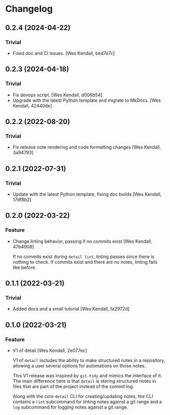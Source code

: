 # Changelog

## 0.2.4 (2024-04-22)

### Trivial

  - Fixed doc and CI issues. [Wes Kendall, bed7e7c]

## 0.2.3 (2024-04-18)

### Trivial

  - Fix devops script. [Wes Kendall, d006b54]
  - Upgrade with the latest Python template and migrate to MkDocs. [Wes Kendall, 42440de]

## 0.2.2 (2022-08-20)

### Trivial

  - Fix release note rendering and code formatting changes [Wes Kendall, 3a94793]

## 0.2.1 (2022-07-31)

### Trivial

  - Update with the latest Python template, fixing doc builds [Wes Kendall, 17df8b2]

## 0.2.0 (2022-03-22)

### Feature

  - Change linting behavior, passing if no commits exist [Wes Kendall, 47b4908]

    If no commits exist during ``detail lint``, linting passes
    since there is nothing to check. If commits exist and there are no
    notes, linting fails like before.

## 0.1.1 (2022-03-21)

### Trivial

  - Added docs and a small tutorial [Wes Kendall, fa2972d]

## 0.1.0 (2022-03-21)

### Feature

  - V1 of detail [Wes Kendall, 2e077ec]

    V1 of ``detail`` includes the ability to make structured notes in a repository,
    allowing a user several options for automations on those notes.

    This V1 release was inspired by ``git-tidy`` and mimics the interface of it.
    The main difference here is that ``detail`` is storing structured notes in
    files that are part of the project instead of the commit log.

    Along with the core ``detail`` CLI for creating/updating notes, the CLI
    contains a ``lint`` subcommand for linting notes against a git range and
    a ``log`` subcommand for logging notes against a git range.

